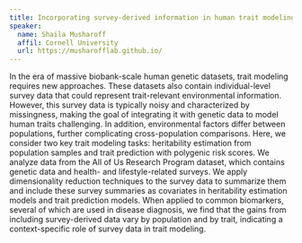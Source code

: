 ```yaml
---
title: Incorporating survey-derived information in human trait modeling
speaker: 
  name: Shaila Musharoff
  affil: Cornell University
  url: https://musharofflab.github.io/
---
```


In the era of massive biobank-scale human genetic datasets, trait modeling requires new approaches. These datasets also contain individual-level survey data that could represent trait-relevant environmental information. However, this survey data is typically noisy and characterized by missingness, making the goal of integrating it with genetic data to model human traits challenging. In addition, environmental factors differ between populations, further complicating cross-population comparisons. Here, we consider two key trait modeling tasks: heritability estimation from population samples and trait prediction with polygenic risk scores. We analyze data from the All of Us Research Program dataset, which contains genetic data and health- and lifestyle-related surveys. We apply dimensionality reduction techniques to the survey data to summarize them and include these survey summaries as covariates in heritability estimation models and trait prediction models. When applied to common biomarkers, several of which are used in disease diagnosis, we find that the gains from including survey-derived data vary by population and by trait, indicating a context-specific role of survey data in trait modeling.

